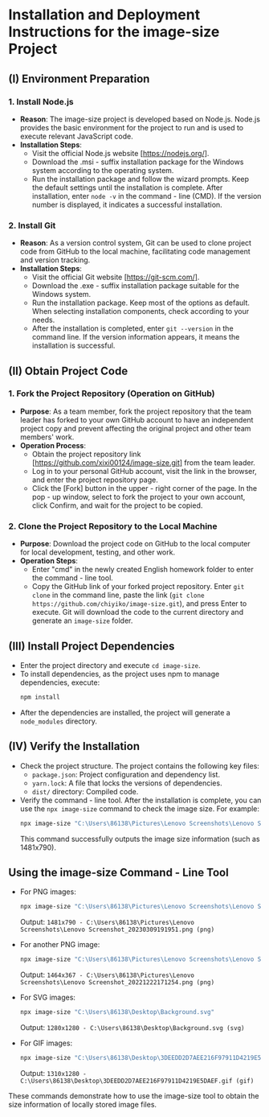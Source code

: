 <!--杨富惠-->
# Installation and Deployment Instructions for the image-size Project

## (I) Environment Preparation
### 1. Install Node.js
- **Reason**: The image-size project is developed based on Node.js. Node.js provides the basic environment for the project to run and is used to execute relevant JavaScript code.
- **Installation Steps**:
  - Visit the official Node.js website [https://nodejs.org/].
  - Download the .msi - suffix installation package for the Windows system according to the operating system.
  - Run the installation package and follow the wizard prompts. Keep the default settings until the installation is complete. After installation, enter `node -v` in the command - line (CMD). If the version number is displayed, it indicates a successful installation.

### 2. Install Git
- **Reason**: As a version control system, Git can be used to clone project code from GitHub to the local machine, facilitating code management and version tracking.
- **Installation Steps**:
  - Visit the official Git website [https://git-scm.com/].
  - Download the .exe - suffix installation package suitable for the Windows system.
  - Run the installation package. Keep most of the options as default. When selecting installation components, check according to your needs.
  - After the installation is completed, enter `git --version` in the command line. If the version information appears, it means the installation is successful.

## (II) Obtain Project Code
### 1. Fork the Project Repository (Operation on GitHub)
- **Purpose**: As a team member, fork the project repository that the team leader has forked to your own GitHub account to have an independent project copy and prevent affecting the original project and other team members' work.
- **Operation Process**:
  - Obtain the project repository link [https://github.com/xixi00124/image-size.git] from the team leader.
  - Log in to your personal GitHub account, visit the link in the browser, and enter the project repository page.
  - Click the [Fork] button in the upper - right corner of the page. In the pop - up window, select to fork the project to your own account, click Confirm, and wait for the project to be copied.

### 2. Clone the Project Repository to the Local Machine
- **Purpose**: Download the project code on GitHub to the local computer for local development, testing, and other work.
- **Operation Steps**:
  - Enter "cmd" in the newly created English homework folder to enter the command - line tool.
  - Copy the GitHub link of your forked project repository. Enter `git clone` in the command line, paste the link (`git clone https://github.com/chiyiko/image-size.git`), and press Enter to execute. Git will download the code to the current directory and generate an `image-size` folder.

## (III) Install Project Dependencies
- Enter the project directory and execute `cd image-size`.
- To install dependencies, as the project uses npm to manage dependencies, execute:
  ```bash
  npm install
  ```
- After the dependencies are installed, the project will generate a `node_modules` directory.

## (IV) Verify the Installation
- Check the project structure. The project contains the following key files:
  - `package.json`: Project configuration and dependency list.
  - `yarn.lock`: A file that locks the versions of dependencies.
  - `dist/` directory: Compiled code.
- Verify the command - line tool. After the installation is complete, you can use the `npx image-size` command to check the image size. For example:
  ```bash
  npx image-size "C:\Users\86138\Pictures\Lenovo Screenshots\Lenovo Screenshot_20230309191951.png"
  ```
  This command successfully outputs the image size information (such as 1481x790).

## Using the image-size Command - Line Tool
- For PNG images:
  ```bash
  npx image-size "C:\Users\86138\Pictures\Lenovo Screenshots\Lenovo Screenshot_20230309191951.png"
  ```
  Output: `1481x790 - C:\Users\86138\Pictures\Lenovo Screenshots\Lenovo Screenshot_20230309191951.png (png)`

- For another PNG image:
  ```bash
  npx image-size "C:\Users\86138\Pictures\Lenovo Screenshots\Lenovo Screenshot_20221222171254.png"
  ```
  Output: `1464x367 - C:\Users\86138\Pictures\Lenovo Screenshots\Lenovo Screenshot_20221222171254.png (png)`

- For SVG images:
  ```bash
  npx image-size "C:\Users\86138\Desktop\Background.svg"
  ```
  Output: `1280x1280 - C:\Users\86138\Desktop\Background.svg (svg)`

- For GIF images:
  ```bash
  npx image-size "C:\Users\86138\Desktop\3DEEDD2D7AEE216F97911D4219E5DAEF.gif"
  ```
  Output: `1310x1280 - C:\Users\86138\Desktop\3DEEDD2D7AEE216F97911D4219E5DAEF.gif (gif)`

These commands demonstrate how to use the image-size tool to obtain the size information of locally stored image files. 
<!--杨富惠-->